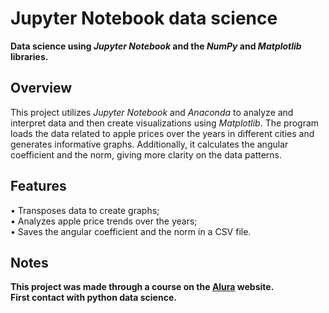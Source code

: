 # Jupyter Notebook data science
**Data science using *Jupyter Notebook* and the *NumPy* and *Matplotlib* libraries.**

## Overview
This project utilizes *Jupyter Notebook* and *Anaconda* to analyze and interpret data and then create visualizations using *Matplotlib*. The program loads the data related to apple prices over the years in different cities and generates informative graphs. Additionally, it calculates the angular coefficient and the norm, giving more clarity on the data patterns.

## Features
• Transposes data to create graphs;<br>
• Analyzes apple price trends over the years;<br>
• Saves the angular coefficient and the norm in a CSV file.

## Notes
**This project was made through a course on the [Alura](https://www.alura.com.br/) website.<br>
First contact with python data science.**
